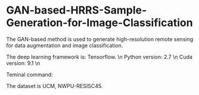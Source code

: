 # GAN-based-HRRS-Sample-Generation-for-Image-Classification
The GAN-based method is used to generate high-resolution remote sensing for data augmentation and image classification.

The deep learning framework is: Tensorflow. \n
Python version: 2.7 \n
Cuda version: 9.1 \n

Teminal command:

The dataset is UCM, NWPU-RESISC45.
